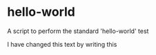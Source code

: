 # hello-world
A script to perform the standard 'hello-world' test

I have changed this text by writing this
